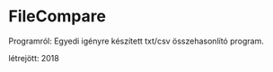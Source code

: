 # FileCompare

Programról: Egyedi igényre készített txt/csv összehasonlító program.

létrejött: 2018
